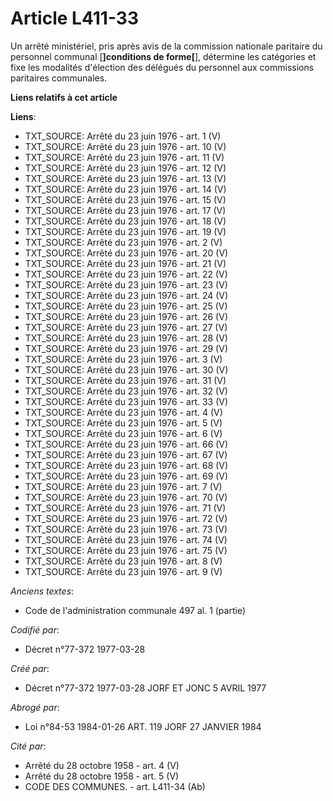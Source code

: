 # Article L411-33

Un arrêté ministériel, pris après avis de la commission nationale paritaire du personnel communal [**]conditions de
forme[**], détermine les catégories et fixe les modalités d'élection des délégués du personnel aux commissions paritaires
communales.

**Liens relatifs à cet article**

**Liens**:

  - TXT_SOURCE: Arrêté du 23 juin 1976 - art. 1 (V)
  - TXT_SOURCE: Arrêté du 23 juin 1976 - art. 10 (V)
  - TXT_SOURCE: Arrêté du 23 juin 1976 - art. 11 (V)
  - TXT_SOURCE: Arrêté du 23 juin 1976 - art. 12 (V)
  - TXT_SOURCE: Arrêté du 23 juin 1976 - art. 13 (V)
  - TXT_SOURCE: Arrêté du 23 juin 1976 - art. 14 (V)
  - TXT_SOURCE: Arrêté du 23 juin 1976 - art. 15 (V)
  - TXT_SOURCE: Arrêté du 23 juin 1976 - art. 17 (V)
  - TXT_SOURCE: Arrêté du 23 juin 1976 - art. 18 (V)
  - TXT_SOURCE: Arrêté du 23 juin 1976 - art. 19 (V)
  - TXT_SOURCE: Arrêté du 23 juin 1976 - art. 2 (V)
  - TXT_SOURCE: Arrêté du 23 juin 1976 - art. 20 (V)
  - TXT_SOURCE: Arrêté du 23 juin 1976 - art. 21 (V)
  - TXT_SOURCE: Arrêté du 23 juin 1976 - art. 22 (V)
  - TXT_SOURCE: Arrêté du 23 juin 1976 - art. 23 (V)
  - TXT_SOURCE: Arrêté du 23 juin 1976 - art. 24 (V)
  - TXT_SOURCE: Arrêté du 23 juin 1976 - art. 25 (V)
  - TXT_SOURCE: Arrêté du 23 juin 1976 - art. 26 (V)
  - TXT_SOURCE: Arrêté du 23 juin 1976 - art. 27 (V)
  - TXT_SOURCE: Arrêté du 23 juin 1976 - art. 28 (V)
  - TXT_SOURCE: Arrêté du 23 juin 1976 - art. 29 (V)
  - TXT_SOURCE: Arrêté du 23 juin 1976 - art. 3 (V)
  - TXT_SOURCE: Arrêté du 23 juin 1976 - art. 30 (V)
  - TXT_SOURCE: Arrêté du 23 juin 1976 - art. 31 (V)
  - TXT_SOURCE: Arrêté du 23 juin 1976 - art. 32 (V)
  - TXT_SOURCE: Arrêté du 23 juin 1976 - art. 33 (V)
  - TXT_SOURCE: Arrêté du 23 juin 1976 - art. 4 (V)
  - TXT_SOURCE: Arrêté du 23 juin 1976 - art. 5 (V)
  - TXT_SOURCE: Arrêté du 23 juin 1976 - art. 6 (V)
  - TXT_SOURCE: Arrêté du 23 juin 1976 - art. 66 (V)
  - TXT_SOURCE: Arrêté du 23 juin 1976 - art. 67 (V)
  - TXT_SOURCE: Arrêté du 23 juin 1976 - art. 68 (V)
  - TXT_SOURCE: Arrêté du 23 juin 1976 - art. 69 (V)
  - TXT_SOURCE: Arrêté du 23 juin 1976 - art. 7 (V)
  - TXT_SOURCE: Arrêté du 23 juin 1976 - art. 70 (V)
  - TXT_SOURCE: Arrêté du 23 juin 1976 - art. 71 (V)
  - TXT_SOURCE: Arrêté du 23 juin 1976 - art. 72 (V)
  - TXT_SOURCE: Arrêté du 23 juin 1976 - art. 73 (V)
  - TXT_SOURCE: Arrêté du 23 juin 1976 - art. 74 (V)
  - TXT_SOURCE: Arrêté du 23 juin 1976 - art. 75 (V)
  - TXT_SOURCE: Arrêté du 23 juin 1976 - art. 8 (V)
  - TXT_SOURCE: Arrêté du 23 juin 1976 - art. 9 (V)

_Anciens textes_:

  - Code de l'administration communale 497 al. 1 (partie)

_Codifié par_:

  - Décret n°77-372 1977-03-28

_Créé par_:

  - Décret n°77-372 1977-03-28 JORF ET JONC 5 AVRIL 1977

_Abrogé par_:

  - Loi n°84-53 1984-01-26 ART. 119 JORF 27 JANVIER 1984

_Cité par_:

  - Arrêté du 28 octobre 1958 - art. 4 (V)
  - Arrêté du 28 octobre 1958 - art. 5 (V)
  - CODE DES COMMUNES. - art. L411-34 (Ab)
